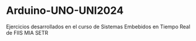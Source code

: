 # Arduino-UNO-UNI2024
Ejercicios desarrollados en el curso de Sistemas Embebidos en Tiempo Real de FIIS MIA SETR
